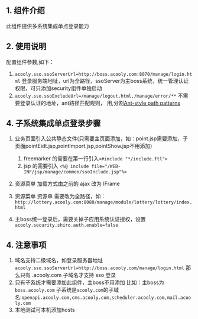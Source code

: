 ## 1. 组件介绍

此组件提供多系统集成单点登录能力

## 2. 使用说明

配置组件参数,如下：

   1) `acooly.sso.ssoServerUrl=http://boss.acooly.com:8070/manage/login.html` 登录服务端地址，url为全路径，ssoServer为主boss系统，统一管理认证权限，可只添加security组件单独启动
   2) `acooly.sso.ssoExcludeUrl=/manage/logout.html,/manage/error/**` 不需要登录认证的地址，ant路径匹配规则， 用,分割[Ant-style path patterns](https://github.com/spring-projects/spring-framework/blob/master/spring-core/src/test/java/org/springframework/util/AntPathMatcherTests.java)

## 4. 子系统集成单点登录步骤

1. 业务页面引入公共静态文件(只需要主页面添加，如：point.jsp需要添加，子页面pointEidt.jsp,pointImport.jsp,pointShow.jsp不用添加)
   1. freemarker 的需要在第一行引入`<#include "*/include.ftl">`
   2. jsp 的需要引入 `<%@ include file="/WEB-INF/jsp/manage/common/ssoInclude.jsp"%>` 
   
2. 资源菜单 加载方式由之前的 ajax 改为 IFrame
3. 资源菜单 资源串 需要改为全路径，如：`http://lottery.acooly.com:8080/manage/module/lottery/lottery/index.html`
4. 主boss统一登录后，需要关掉子应用系统认证授权，设置`acooly.security.shiro.auth.enable=false`
   
## 4. 注意事项
   
1. 域名支持二级域名，如登录服务器地址`acooly.sso.ssoServerUrl=http://boss.acooly.com/manage/login.html` 那么只有 .acooly.com 子域名才支持 sso 登录
2. 只有子系统才需要添加此组件，主boss不用添加 比如：主boss为`boss.acooly.com` 子系统是`acooly.com`的子域名:`openapi.acooly.com,cms.acooly.com,scheduler.acooly.com,mail.acooly.com` 
3. 本地测试可本机添加hosts